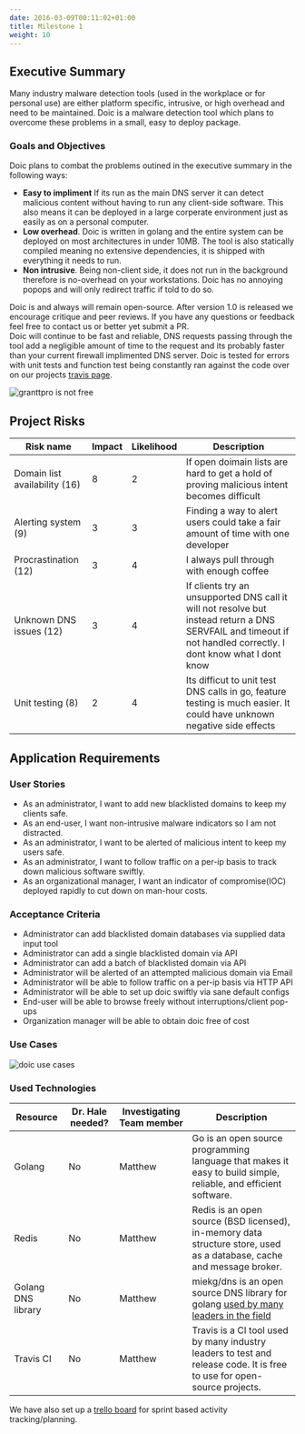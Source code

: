 ```yaml
---
date: 2016-03-09T00:11:02+01:00
title: Milestone 1
weight: 10
---
```


## Executive Summary
Many industry malware detection tools (used in the workplace or for personal use)
are either platform specific, intrusive, or high overhead and need to be
maintained. Doic is a malware detection tool which plans to overcome these
problems in a small, easy to deploy package.  

### Goals and Objectives
Doic plans to combat the problems outined in the executive summary in the
following ways:

- **Easy to impliment** If its run as the main DNS server it can detect
  malicious content without having to run any client-side software. This also
  means it can be deployed in a large corperate environment just as easily as 
  on a personal computer.
- **Low overhead**. Doic is written in golang and the entire system can be deployed
  on most architectures in under 10MB. The tool is also statically compiled
  meaning no extensive dependencies, it is shipped with everything it needs to
  run.
- **Non intrusive**. Being non-client side, it does not run in the background
  therefore is no-overhead on your workstations. Doic has no annoying popops and
  will only redirect traffic if told to do so.

Doic is and always will remain open-source. After version 1.0 is released we
encourage critique and peer reviews. If you have any questions or feedback feel
free to contact us or better yet submit a PR.  
Doic will continue to be fast and reliable, DNS requests passing through the
tool add a negligible amount of time to the request and its probably faster than
your current firewall implimented DNS server. Doic is tested for errors with
unit tests and function test being constantly ran against the code over on our
projects [travis page](https://travis-ci.org/mfaltys/doic).

![granttpro is not free](https://s3.amazonaws.com/unixvoid-blog/trickedbyabusiness2.png)

## Project Risks

|Risk name | Impact | Likelihood | Description |
|----------|--------|------------|-------------|
|Domain list availability (16) | 8 | 2 | If open doimain lists are hard to get a hold of proving malicious intent becomes difficult |
|Alerting system (9) | 3 | 3 | Finding a way to alert users could take a fair amount of time with one developer |
|Procrastination (12) | 3 | 4 | I always pull through with enough coffee |
|Unknown DNS issues (12) | 3 | 4 | If clients try an unsupported DNS call it will not resolve but instead return a DNS SERVFAIL and timeout if not handled correctly. I dont know what I dont know |
|Unit testing (8) | 2 | 4 | Its difficut to unit test DNS calls in go, feature testing is much easier. It could have unknown negative side effects|


## Application Requirements

### User Stories
- As an administrator, I want to add new blacklisted domains to keep my clients
  safe.
- As an end-user, I want non-intrusive malware indicators so I am not
  distracted.
- As an administrator, I want to be alerted of malicious intent to keep my users
  safe.
- As an administrator, I want to follow traffic on a per-ip basis to track down
  malicious software swiftly.
- As an organizational manager, I want an indicator of compromise(IOC) deployed rapidly to cut down on
  man-hour costs.  

### Acceptance Criteria
- Administrator can add blacklisted domain databases via supplied data input
  tool
- Administrator can add a single blacklisted domain via API  
- Administrator can add a batch of blacklisted domain via API  
- Administrator will be alerted of an attempted malicious domain via Email  
- Administrator will be able to follow traffic on a per-ip basis via HTTP API  
- Administrator will be able to set up doic swiftly via sane default configs  
- End-user will be able to browse freely without interruptions/client pop-ups  
- Organization manager will be able to obtain doic free of cost  

### Use Cases
![doic use cases](https://s3.amazonaws.com/unixvoid-blog/doic_use_case.png)

### Used Technologies
|Resource  | Dr. Hale needed? | Investigating Team member | Description |
|-------------------|---------|---------------------------|-------------|
|Golang | No | Matthew | Go is an open source programming language that makes it easy to build simple, reliable, and efficient software. |
|Redis | No | Matthew | Redis is an open source (BSD licensed), in-memory data structure store, used as a database, cache and message broker. |
|Golang DNS library | No | Matthew| miekg/dns is an open source DNS library for golang [used by many leaders in the field](https://github.com/miekg/dns#users) |
|Travis CI | No | Matthew | Travis is a CI tool used by many industry leaders to test and release code. It is free to use for open-source projects. |

We have also set up a [trello board](https://trello.com/b/5KMHrR6L/project-requirement-clicitation-cybr4580) for sprint based activity tracking/planning.
